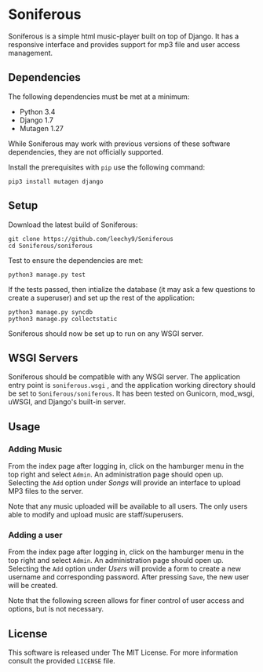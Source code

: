 # Soniferous #

Soniferous is a simple html music-player built on top of Django. It has a responsive interface and provides support for mp3 file and user access management.

## Dependencies ##

The following dependencies must be met at a minimum:

+ Python 3.4
+ Django 1.7
+ Mutagen 1.27

While Soniferous may work with previous versions of these software dependencies, they are not officially supported.

Install the prerequisites with `pip` use the following command:

    pip3 install mutagen django

## Setup ##

Download the latest build of Soniferous:

    git clone https://github.com/leechy9/Soniferous
    cd Soniferous/soniferous

Test to ensure the dependencies are met:

    python3 manage.py test

If the tests passed, then intialize the database (it may ask a few questions to create a superuser) and set up the rest of the application:

    python3 manage.py syncdb
    python3 manage.py collectstatic

Soniferous should now be set up to run on any WSGI server.

## WSGI Servers ##

Soniferous should be compatible with any WSGI server. The application entry point is `soniferous.wsgi` , and the application working directory should be set to `Soniferous/soniferous`. It has been tested on Gunicorn, mod_wsgi, uWSGI, and Django's built-in server.

## Usage ##

### Adding Music ###

From the index page after logging in, click on the hamburger menu in the top right and select `Admin`. An administration page should open up. Selecting the `Add` option under _Songs_ will provide an interface to upload MP3 files to the server.

Note that any music uploaded will be available to all users. The only users able to modify and upload music are staff/superusers.

### Adding a user ###

From the index page after logging in, click on the hamburger menu in the top right and select `Admin`. An administration page should open up. Selecting the `Add` option under _Users_ will provide a form to create a new username and corresponding password. After pressing `Save`, the new user will be created.

Note that the following screen allows for finer control of user access and options, but is not necessary.

## License ##

This software is released under The MIT License. For more information consult the provided `LICENSE` file.
